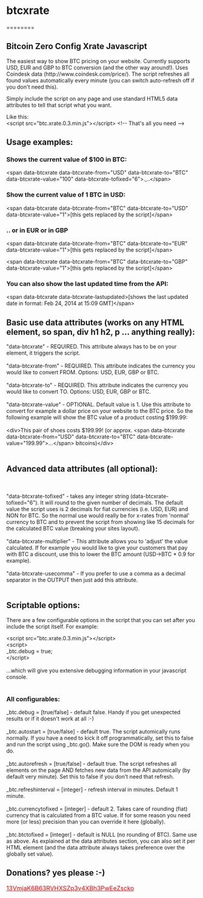<h1>btcxrate</h1>
========
<h2>Bitcoin Zero Config Xrate Javascript</h2>
<p>The easiest way to show BTC pricing on your website. Currently supports USD, EUR and GBP to BTC conversion (and the other way around!). Uses Coindesk data (http://www.coindesk.com/price/). The script refreshes all found values automatically every minute (you can switch auto-refresh off if you don't need this).</p>

Simply include the script on any page and use standard HTML5 data attributes to tell that script what you want.

Like this: <br/>
&lt;script src=&quot;btc.xrate.0.3.min.js&quot;&gt;&lt;/script&gt; &lt;!-- That's all you need --&gt;


<h2>Usage examples:</h2>
<p>

<h3>Shows the current value of $100 in BTC:</h3>

&lt;span data-btcxrate data-btcxrate-from=&quot;USD&quot; data-btcxrate-to=&quot;BTC&quot; data-btcxrate-value=&quot;100&quot; data-btcxrate-tofixed=&quot;6&quot;&gt;.,..&lt;/span&gt;
</p>

<h3>Show the current value of 1 BTC in USD:</h3>
<p>
&lt;span data-btcxrate data-btcxrate-from=&quot;BTC&quot; data-btcxrate-to=&quot;USD&quot; data-btcxrate-value=&quot;1&quot;&gt;[this gets replaced by the script]&lt;/span&gt;
</p>

<h3>.. or in EUR or in GBP</h3>
<p>
&lt;span data-btcxrate data-btcxrate-from=&quot;BTC&quot; data-btcxrate-to=&quot;EUR&quot; data-btcxrate-value=&quot;1&quot;&gt;[this gets replaced by the script]&lt;/span&gt;
</p>
<p>

&lt;span data-btcxrate data-btcxrate-from=&quot;BTC&quot; data-btcxrate-to=&quot;GBP&quot; data-btcxrate-value=&quot;1&quot;&gt;[this gets replaced by the script]&lt;/span&gt;

</p>

<h3>You can also show the last updated time from the API:</h3>
<p>
&lt;span data-btcxrate data-btcxrate-lastupdated&gt;[shows the last updated date in format: Feb 24, 2014 at 15:09 GMT]&lt;/span&gt;
</p>

<h2>Basic use data attributes (works on any HTML element, so span, div h1 h2, p ... anything really):</h2>

&quot;data-btcxrate&quot; - REQUIRED. This attribute always has to be on your element, it triggers the script.
<br/><br/>
&quot;data-btcxrate-from&quot; - REQUIRED. This attribute indicates the currency you would like to convert FROM. Options: USD, EUR, GBP or BTC.
<br/><br/>
&quot;data-btcxrate-to&quot; - REQUIRED. This attribute indicates the currency you would like to convert TO. Options: USD, EUR, GBP or BTC.
<br/><br/>
&quot;data-btcxrate-value&quot; - OPTIONAL. Default value is 1. Use this attribute to convert for example a dollar price on your website to the BTC price. So the following example will show the BTC value of a product costing $199.99:<br/><br/>
&lt;div&gt;This pair of shoes costs $199.99! (or approx. &lt;span data-btcxrate data-btcxrate-from=&quot;USD&quot; data-btcxrate-to=&quot;BTC&quot; data-btcxrate-value=&quot;199.99&quot;&gt;...&lt;/span&gt; bitcoins)&lt;/div&gt;
<br/><br/>

<h2>Advanced data attributes (all optional):</h2>
<br/><br/>
&quot;data-btcxrate-tofixed&quot; - takes any integer string (data-btcxrate-tofixed=&quot;6&quot;). It will round to the given number of decimals. The default value the script uses is 2 decimals for fiat currencies (i.e. USD, EUR) and NON for BTC. So the normal use would really be for x-rates from 'normal' currency to BTC and to prevent the script from showing like 15 decimals for the calculated BTC value (breaking your sites layout).
<br/><br/>
&quot;data-btcxrate-multiplier&quot; - This attribute allows you to 'adjust' the value calculated. If for example you would like to give your customers that pay with BTC a discount, use this to lower the BTC amount (USD-&gt;BTC * 0.9 for example).
<br/><br/>
&quot;data-btcxrate-usecomma&quot; - If you prefer to use a comma as a decimal separator in the OUTPUT then just add this attribute.
<br/><br/>

<h2>Scriptable options:</h2>
<p>There are a few configurable options in the script that you can set after you include the script itself. For example:</p>
&lt;script src=&quot;btc.xrate.0.3.min.js&quot;&gt;&lt;/script&gt;<br/>
&lt;script&gt;<br/>
_btc.debug = true;<br/>
&lt;/script&gt;
<br/><br/>
...which will give you extensive debugging information in your javascript console.<br/><br/>
<h3>All configurables:</h3>
_btc.debug = [true/false] - default false. Handy if you get unexpected results or if it doesn't work at all :-)
<br/><br/>
_btc.autostart = [true/false] - default true. The script automically runs normally. If you have a need to kick it off programmatically, set this to false and run the script using _btc.go(). Make sure the DOM is ready when you do.
<br/><br/>
_btc.autorefresh = [true/false] - default true. The script refreshes all elements on the page AND fetches new data from the API automically (by default very minute). Set this to false if you don't need that refresh.
<br/><br/>
_btc.refreshinterval = [integer] - refresh interval in minutes. Default 1 minute.
<br/><br/>
_btc.currencytofixed = [integer] - default 2. Takes care of rounding (fiat) currency that is calculated from a BTC value. If for some reason you need more (or less) precision than you can override it here (globally).
<br/><br/>
_btc.btctofixed = [integer] - default is NULL (no rounding of BTC). Same use as above. As explained at the data attributes section, you can also set it per HTML element (and the data attribute always takes preference over the globally set value).
<h2>Donations? yes please :-)</h2>
<a target="_blank" style="font-size:16px;color:red" href="https://blockchain.info/qr?data=13VmjaK6B63RVHXSZp3v4XBh3PwEeZscko&size=200">13VmjaK6B63RVHXSZp3v4XBh3PwEeZscko</a>
